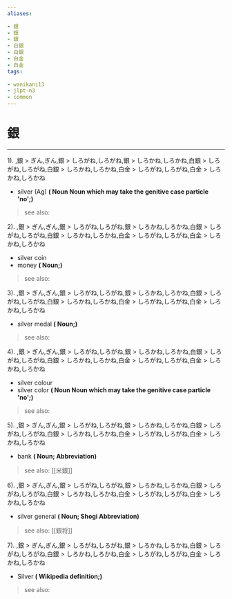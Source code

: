 ```yaml
---
aliases:
    
- 銀
- 銀
- 銀
- 白銀
- 白銀
- 白金
- 白金
tags:
    
- wanikani13
- jlpt-n3
- common
---
```


# 銀
---
1).
,銀 > ぎん,ぎん,銀 > しろがね,しろがね,銀 > しろかね,しろかね,白銀 > しろがね,しろがね,白銀 > しろかね,しろかね,白金 > しろがね,しろがね,白金 > しろかね,しろかね

- silver (Ag)
**( Noun Noun which may take the genitive case particle 'no';)**
> see also: 
            
2).
,銀 > ぎん,ぎん,銀 > しろがね,しろがね,銀 > しろかね,しろかね,白銀 > しろがね,しろがね,白銀 > しろかね,しろかね,白金 > しろがね,しろがね,白金 > しろかね,しろかね

- silver coin
- money
**( Noun;)**
> see also: 
            
3).
,銀 > ぎん,ぎん,銀 > しろがね,しろがね,銀 > しろかね,しろかね,白銀 > しろがね,しろがね,白銀 > しろかね,しろかね,白金 > しろがね,しろがね,白金 > しろかね,しろかね

- silver medal
**( Noun;)**
> see also: 
            
4).
,銀 > ぎん,ぎん,銀 > しろがね,しろがね,銀 > しろかね,しろかね,白銀 > しろがね,しろがね,白銀 > しろかね,しろかね,白金 > しろがね,しろがね,白金 > しろかね,しろかね

- silver colour
- silver color
**( Noun Noun which may take the genitive case particle 'no';)**
> see also: 
            
5).
,銀 > ぎん,ぎん,銀 > しろがね,しろがね,銀 > しろかね,しろかね,白銀 > しろがね,しろがね,白銀 > しろかね,しろかね,白金 > しろがね,しろがね,白金 > しろかね,しろかね

- bank
**( Noun; Abbreviation)**
> see also:  [[米銀]]
            
6).
,銀 > ぎん,ぎん,銀 > しろがね,しろがね,銀 > しろかね,しろかね,白銀 > しろがね,しろがね,白銀 > しろかね,しろかね,白金 > しろがね,しろがね,白金 > しろかね,しろかね

- silver general
**( Noun; Shogi Abbreviation)**
> see also:  [[銀将]]
            
7).
,銀 > ぎん,ぎん,銀 > しろがね,しろがね,銀 > しろかね,しろかね,白銀 > しろがね,しろがね,白銀 > しろかね,しろかね,白金 > しろがね,しろがね,白金 > しろかね,しろかね

- Silver
**( Wikipedia definition;)**
> see also: 
            
